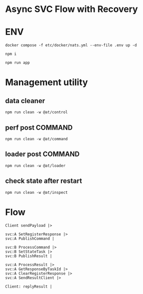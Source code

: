 # Async SVC Flow with Recovery

# ENV

```
docker compose -f etc/docker/nats.yml --env-file .env up -d
```

```
npm i
```

```
npm run app
```

# Management utility

## data cleaner

```
npm run clean -w @at/control
```

## perf post COMMAND

```
npm run clean -w @at/command
```

## loader post COMMAND

```
npm run clean -w @at/loader
```

## check state after restart

```
npm run clean -w @at/inspect
```

# Flow

    Client sendPayload |>

    svc:A SetRegisterResponse |>
    svc:A PublishCommand |

    svc:B ProcessCommand |>
    svc:B SetStateTask |>
    svc:B PublishResult |

    svc:A ProcessResult |>
    svc:A GetResponseByTaskId |>
    svc:A ClearRegisterResponse |>
    svc:A SendResultClient |>

    Client: replyResult |
